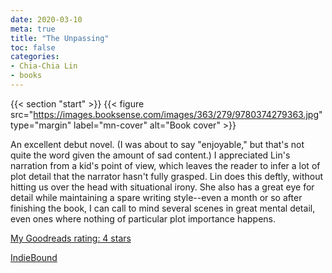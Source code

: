 ```yaml
---
date: 2020-03-10
meta: true
title: "The Unpassing"
toc: false
categories:
- Chia-Chia Lin
- books
---
```


{{< section "start" >}}
{{< figure src="https://images.booksense.com/images/363/279/9780374279363.jpg" type="margin" label="mn-cover" alt="Book cover" >}}

An excellent debut novel. (I was about to say "enjoyable," but that's not quite the word given the amount of sad content.) I appreciated Lin's narration from a kid's point of view, which leaves the reader to infer a lot of plot detail that the narrator hasn't fully grasped. Lin does this deftly, without hitting us over the head with situational irony. She also has a great eye for detail while maintaining a spare writing style--even a month or so after finishing the book, I can call to mind several scenes in great mental detail, even ones where nothing of particular plot importance happens. 

[My Goodreads rating: 4 stars](https://www.goodreads.com/review/show/3213980799)  

[IndieBound](https://www.indiebound.org/book/9780374279363)

